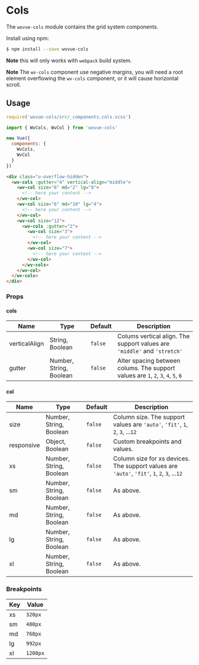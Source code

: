 # Cols

The `wovue-cols` module contains the grid system components.

Install using npm:  

```sh
$ npm install --save wovue-cols
```

**Note** this will only works with `webpack` build system.

**Note** The `wv-cols` component use negative margins, you will need a root element overflowing the `wv-cols` component, or it will cause horizontal scroll.

## Usage

```js
require('wovue-cols/src/_components.cols.scss')

import { WvCols, WvCol } from 'wovue-cols'

new Vue({
  components: {
    WvCols,
    WvCol
  }
})
```

```html
<div class="u-overflow-hidden">
  <wv-cols :gutter="4" vertical-align="middle">
    <wv-col size="6" md="2" lg="8">
      <!-- here your content -->
    </wv-col>
    <wv-col size="6" md="10" lg="4">
      <!-- here your content -->
    </wv-col>
    <wv-col size="12">
      <wv-cols :gutter="2">
        <wv-col size="3">
          <!-- here your content -->
        </wv-col>
        <wv-col size="7">
          <!-- here your content -->
        </wv-col>
      </wv-cols>
    </wv-col>
  </wv-cols>
</div>
```

### Props

#### cols

| Name | Type | Default | Description |
|------|------|---------|-------------|
| verticalAlign | String, Boolean | `false` | Colums vertical align. The support values are `'middle'` and `'stretch'` |
| gutter | Number, String, Boolean | `false` | Alter spacing between colums. The support values are `1`, `2`, `3`, `4`, `5`, `6` |

#### col

| Name | Type | Default | Description |
|------|------|---------|-------------|
| size | Number, String, Boolean | `false` | Column size. The support values are `'auto'`, `'fit'`, `1`, `2`, `3`, ...`12` |
| responsive | Object, Boolean | `false` | Custom breakpoints and values. |
| xs | Number, String, Boolean | `false` | Column size for xs devices. The support values are `'auto'`, `'fit'`, `1`, `2`, `3`, ...`12` |
| sm | Number, String, Boolean | `false` | As above. |
| md | Number, String, Boolean | `false` | As above. |
| lg | Number, String, Boolean | `false` | As above. |
| xl | Number, String, Boolean | `false` | As above. |

### Breakpoints

| Key | Value |
|-----|-------|
| xs | `320px` |
| sm | `480px` |
| md | `768px` |
| lg | `992px` |
| xl | `1200px` |
